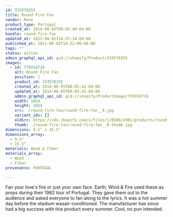 ```yaml
---
id: 333578255
title: Round Fire Fan
vendor: None
product_type: Portugal
created_at: 2014-08-05T00:05:40-04:00
handle: round-fire-fan
updated_at: 2023-08-02T14:37:14-04:00
published_at: 2011-06-02T14:52:00-04:00
tags: ""
status: active
admin_graphql_api_id: gid://shopify/Product/333578255
images:
  - id: 776918719
    alt: Round Fire Fan
    position: 1
    product_id: 333578255
    created_at: 2014-08-05T00:05:42-04:00
    updated_at: 2014-08-05T00:05:42-04:00
    admin_graphql_api_id: gid://shopify/ProductImage/776918719
    width: 1024
    height: 1024
    src: ./round-fire-fan/round-fire-fan__0.jpg
    variant_ids: []
    oldSrc: https://cdn.shopify.com/s/files/1/0589/2901/products/round-fire-fan.jpeg?v=1407211542
    thumb: ./round-fire-fan/round-fire-fan__0-thumb.jpg
dimensions: 9.5" x 15.5"
dimensions_array:
  - 9.5"
  - 15.5"
materials: Wood & Fiber
materials_array:
  - Wood
  - Fiber
provenance: PORTUGAL

---
```


Fan your love's fire or just your own face. Earth, Wind & Fire used these as props during their 1982 tour of Portugal. They gave them out to the audience and asked everyone to fan along to the lyrics. It was a hot summer day before the stadium wasair-conditioned. The manufacturer has since had a big success with this product every summer. Cool, no pun intended.